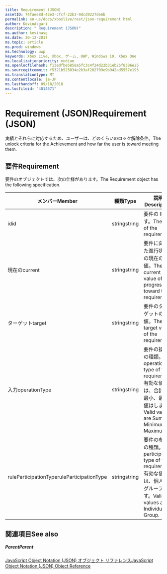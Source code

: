 ```yaml
---
title: Requirement (JSON)
assetID: 74faee8d-42e3-cfcf-22b3-9dcd9227de6b
permalink: en-us/docs/xboxlive/rest/json-requirement.html
author: KevinAsgari
description: " Requirement (JSON)"
ms.author: kevinasg
ms.date: 20-12-2017
ms.topic: article
ms.prod: windows
ms.technology: uwp
keywords: Xbox Live, Xbox, ゲーム, UWP, Windows 10, Xbox One
ms.localizationpriority: medium
ms.openlocfilehash: f13edfbe5858a5fc3c4f24d22b31eb25f8386e25
ms.sourcegitcommit: f5321b525034e2b3af202709e9b942ad5557e193
ms.translationtype: MT
ms.contentlocale: ja-JP
ms.lasthandoff: 09/18/2018
ms.locfileid: "4014671"
---
```

# <a name="requirement-json"></a><span data-ttu-id="fba3c-104">Requirement (JSON)</span><span class="sxs-lookup"><span data-stu-id="fba3c-104">Requirement (JSON)</span></span>
<span data-ttu-id="fba3c-105">実績とそれらに対応するため、ユーザーは、どのくらいのロック解除条件。</span><span class="sxs-lookup"><span data-stu-id="fba3c-105">The unlock criteria for the Achievement and how far the user is toward meeting them.</span></span> 
<a id="ID4EN"></a>

 
## <a name="requirement"></a><span data-ttu-id="fba3c-106">要件</span><span class="sxs-lookup"><span data-stu-id="fba3c-106">Requirement</span></span>
 
<span data-ttu-id="fba3c-107">要件のオブジェクトでは、次の仕様があります。</span><span class="sxs-lookup"><span data-stu-id="fba3c-107">The Requirement object has the following specification.</span></span>
 
| <span data-ttu-id="fba3c-108">メンバー</span><span class="sxs-lookup"><span data-stu-id="fba3c-108">Member</span></span>| <span data-ttu-id="fba3c-109">種類</span><span class="sxs-lookup"><span data-stu-id="fba3c-109">Type</span></span>| <span data-ttu-id="fba3c-110">説明</span><span class="sxs-lookup"><span data-stu-id="fba3c-110">Description</span></span>| 
| --- | --- | --- | 
| <span data-ttu-id="fba3c-111">id</span><span class="sxs-lookup"><span data-stu-id="fba3c-111">id</span></span>| <span data-ttu-id="fba3c-112">string</span><span class="sxs-lookup"><span data-stu-id="fba3c-112">string</span></span>| <span data-ttu-id="fba3c-113">要件の ID です。</span><span class="sxs-lookup"><span data-stu-id="fba3c-113">The ID of the requirement.</span></span>| 
| <span data-ttu-id="fba3c-114">現在の</span><span class="sxs-lookup"><span data-stu-id="fba3c-114">current</span></span>| <span data-ttu-id="fba3c-115">string</span><span class="sxs-lookup"><span data-stu-id="fba3c-115">string</span></span>| <span data-ttu-id="fba3c-116">要件に向けた進行状況の現在の値。</span><span class="sxs-lookup"><span data-stu-id="fba3c-116">The current value of progression toward the requirement.</span></span>| 
| <span data-ttu-id="fba3c-117">ターゲット</span><span class="sxs-lookup"><span data-stu-id="fba3c-117">target</span></span>| <span data-ttu-id="fba3c-118">string</span><span class="sxs-lookup"><span data-stu-id="fba3c-118">string</span></span>| <span data-ttu-id="fba3c-119">要件のターゲットの値。</span><span class="sxs-lookup"><span data-stu-id="fba3c-119">The target value of the requirement.</span></span>| 
| <span data-ttu-id="fba3c-120">入力</span><span class="sxs-lookup"><span data-stu-id="fba3c-120">operationType</span></span>| <span data-ttu-id="fba3c-121">string</span><span class="sxs-lookup"><span data-stu-id="fba3c-121">string</span></span>| <span data-ttu-id="fba3c-122">要件の操作の種類。</span><span class="sxs-lookup"><span data-stu-id="fba3c-122">The operation type of the requirement.</span></span> <span data-ttu-id="fba3c-123">有効な値は、合計、最小、最大値はします。</span><span class="sxs-lookup"><span data-stu-id="fba3c-123">Valid values are Sum, Minimum, Maximum.</span></span>| 
| <span data-ttu-id="fba3c-124">ruleParticipationType</span><span class="sxs-lookup"><span data-stu-id="fba3c-124">ruleParticipationType</span></span>| <span data-ttu-id="fba3c-125">string</span><span class="sxs-lookup"><span data-stu-id="fba3c-125">string</span></span>| <span data-ttu-id="fba3c-126">要件の参加の種類。</span><span class="sxs-lookup"><span data-stu-id="fba3c-126">The participation type of the requirement.</span></span> <span data-ttu-id="fba3c-127">有効な値は、個人のグループです。</span><span class="sxs-lookup"><span data-stu-id="fba3c-127">Valid values are Individual, Group.</span></span>| 
  
<a id="ID4ETC"></a>

 
## <a name="see-also"></a><span data-ttu-id="fba3c-128">関連項目</span><span class="sxs-lookup"><span data-stu-id="fba3c-128">See also</span></span>
 
<a id="ID4EVC"></a>

 
##### <a name="parent"></a><span data-ttu-id="fba3c-129">Parent</span><span class="sxs-lookup"><span data-stu-id="fba3c-129">Parent</span></span> 

[<span data-ttu-id="fba3c-130">JavaScript Object Notation (JSON) オブジェクト リファレンス</span><span class="sxs-lookup"><span data-stu-id="fba3c-130">JavaScript Object Notation (JSON) Object Reference</span></span>](atoc-xboxlivews-reference-json.md)

   